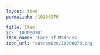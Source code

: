 ```yaml
---
layout: item
permalink: /10300070

title: Item
id: '10300070'
item_name: 'Face of Madness'
icon_url: 'customize/10300070.png'
---
```

